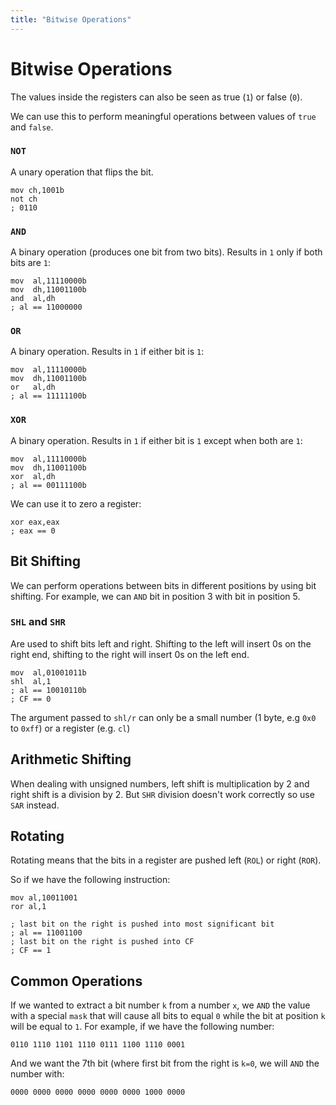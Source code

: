 ```yaml
---
title: "Bitwise Operations"
---
```


# Bitwise Operations

The values inside the registers can also be seen as true (`1`) or false (`0`).

We can use this to perform meaningful operations between values of `true` and `false`.

### `NOT`

A unary operation that flips the bit.

```
mov ch,1001b
not ch
; 0110
```

### `AND`

A binary operation (produces one bit from two bits). Results in `1` only if both bits are `1`:

```
mov  al,11110000b
mov  dh,11001100b
and  al,dh
; al == 11000000
```

### `OR`

A binary operation. Results in `1` if either bit is `1`:

```
mov  al,11110000b
mov  dh,11001100b
or   al,dh
; al == 11111100b
```

### `XOR`

A binary operation. Results in `1` if either bit is `1` except when both are `1`:

```
mov  al,11110000b
mov  dh,11001100b
xor  al,dh
; al == 00111100b
```

We can use it to zero a register:

```
xor eax,eax
; eax == 0
```

## Bit Shifting

We can perform operations between bits in different positions by using bit shifting. For example, we can `AND` bit in position 3 with bit in position 5.

### `SHL` and `SHR`

Are used to shift bits left and right. Shifting to the left will insert 0s on the right end, shifting to the right will insert 0s on the left end.

```
mov  al,01001011b
shl  al,1
; al == 10010110b
; CF == 0
```

The argument passed to `shl/r` can only be a small number (1 byte, e.g `0x0` to `0xff`) or a register (e.g. `cl`)

## Arithmetic Shifting

When dealing with unsigned numbers, left shift is multiplication by 2 and right shift is a division by 2. But `SHR` division doesn't work correctly so use `SAR` instead.

## Rotating

Rotating means that the bits in a register are pushed left (`ROL`) or right (`ROR`).

So if we have the following instruction:

```
mov al,10011001
ror al,1

; last bit on the right is pushed into most significant bit
; al == 11001100
; last bit on the right is pushed into CF
; CF == 1
```

## Common Operations

If we wanted to extract a bit number `k` from a number `x`, we `AND` the value with a special `mask` that will cause all bits to equal `0` while the bit at position `k` will be equal to `1`.
For example, if we have the following number:

```
0110 1110 1101 1110 0111 1100 1110 0001
```

And we want the 7th bit (where first bit from the right is `k=0`, we will `AND` the number with:

```
0000 0000 0000 0000 0000 0000 1000 0000
```

```armasm

```
